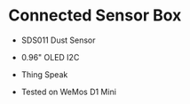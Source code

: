 # Connected Sensor Box

* SDS011 Dust Sensor
* 0.96" OLED I2C
* Thing Speak

* Tested on WeMos D1 Mini
